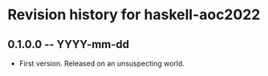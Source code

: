 # Revision history for haskell-aoc2022

## 0.1.0.0 -- YYYY-mm-dd

* First version. Released on an unsuspecting world.
